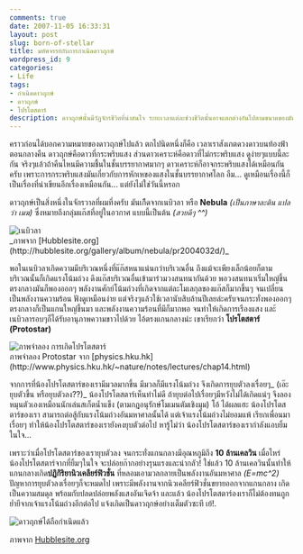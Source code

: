 ```yaml
---
comments: true
date: 2007-11-05 16:33:31
layout: post
slug: born-of-stellar
title: มหัศจรรย์กับการกำเนิดดาวฤกษ์
wordpress_id: 9
categories:
- Life
tags:
- กำเนิดดาวฤกษ์
- ดาวฤกษ์
- โปรโตสตาร์
description: ดาวฤกษ์นั้นมีวัฏจักรชีวิตที่น่าสนใจ ระยะเวลาแต่ละช่วงชีวิตนั้นอาจแตกต่างกันไปตามขนาดของมัน เรามาดูกันดีกว่าว่าดาวฤกษ์นั้นเกิดขึ้นมาได้ยังไง
---
```


คราวก่อนได้บอกความหมายของดาวฤกษ์ไปแล้ว ตกไปนิดหนึ่งก็คือ เวลาเราสังเกตดวงดาวบนท้องฟ้าตอนกลางคืน ดาวฤกษ์คือดาวที่กระพริบแสง ส่วนดาวเคราะห์คือดาวที่ไม่กระพริบแสง ดูง่ายๆแบบนี้ละกัน  จริงๆแล้วถ้าคืนไหนมีความชื้นในชั้นบรรยากาศมากๆ ดาวเคราะห์ก็อาจกระพริบแสงได้เหมือนกันครับ เพราะการกระพริบแสงมันเกี่ยวกับการหักเหของแสงในชั้นบรรยากาศโลก อืม... ดูเหมือนเรื่องนี้ก็เป็นเรื่องที่น่าเขียนอีกเรื่องเหมือนกัน... แต่ยังไม่ใช่วันนี้หรอก

ดาวฤกษ์เป็นสิ่งหนึ่งในจักรวาลที่ผมทึ่งครับ มันเกิืดจากเนบิวลา หรือ **Nebula** _(เป็นภาษาละติน แปลว่า เมฆ)_ ซึ่งหมายถึงกลุ่มแก๊สที่อยู่ในอวกาศ แบบนี้เป็นต้น _(สวยดีๆ ^^)_

<div class="aligncenter">
    <img src="http://files.armno.in.th/uploads/2007/11/hs-2004-32-d-large_web-600x646.jpg" alt="เนบิวลา">
</div>
_ภาพจาก [Hubblesite.org](http://hubblesite.org/gallery/album/nebula/pr2004032d/)_

พอในเนบิวลาเกิดความมีบริเวณหนึ่งที่แ๊ก๊สหนาแน่นกว่าบริเวณอื่น ถึงแม้จะเพียงเล็กน้อยก็ตาม บริเวณนั้นก็เกิดแรงโน้มถ่วง ดึงแก๊สบริเวณอื่นเข้ามาร่วมวงสนทนากันด้วย พอวงสนทนาเริ่มใหญ่ขึ้น ตรงกลางมันก็พองออกๆ พลังงานศักย์โน้มถ่วงที่เกิดจากแต่ละโมเลกุลของแก๊สก็มากขึ้นๆ จนเปลี่ยนเป็นพลังงานความร้อน ฟังดูเหมือนง่าย แต่จริงๆแล้วใช้เวลานับสิบล้านปีเลยล่ะครับจนกระทั่งพองออกๆ ตรงกลางก็เป็นแกนใหญ่ขึ้นมา และพลังงานความร้อนที่มีก็มากพอ จนทำให้เกิดการเรืองแสง และ้เนบิวลารอบๆก็ได้รับอานุภาพความขาวไปด้วย ไอ้ตรงแกนกลางน่ะ เขาเรียกว่า **โปรโตสตาร์ (Protostar)**

<div class="aligncenter">
    <img src="http://files.armno.in.th/uploads/2007/11/protostar.jpg" alt="ภาพจำลอง การเกิดโปรโตสตาร์">
</div>
ภาพจำลอง Protostar จาก [physics.hku.hk](http://www.physics.hku.hk/~nature/notes/lectures/chap14.html)

จากการที่น้องโปรโตสตาร์ของเรามีมวลมากขึ้น มีมวลก็มีแรงโน้มถ่วง จึงเกิดการยุบตัวลงเรื่อยๆ_ (เอ๊ะ ยุบตัวขึ้น หรือยุบตัวลง??)_ น้องโปรโตสตาร์เห็นท่าไม่ดี ถ้ายุบต่อไปเรื่อยๆมีหวังไม่ได้เกิดแน่ๆ จึงลองหมุนตัวเองเหมือนนักเล่นสเก็ตน้ำแข็ง (ตามกฎอนุรักษ์โมเมนตัมเชิงมุม) โอ้ ได้ผลแฮะ น้องโปรโตสตาร์ของเรา สามารถต่อสู้กับแรงโน้มถ่วงอันมหาศาลนั้นได้ แต่เจ้าแรงโน้มถ่วงไม่ยอมแพ้ เรียกเพื่อนมาเรื่อยๆ ทำให้น้องโปรโตสตาร์ของเรายังคงยุบตัวต่อไป หารู้ไม่ว่า น้องโปรโตสตาร์ของเรากำลังแอบยิ้มในใจ...

เพราะว่าเมื่อโปรโตสตาร์ของเรายุบตัวลง จนกระทั่งแกนกลางมีอุณหภูมิถึง **10 ล้านเคลวิน** เมื่อไหร่ น้องโปรโตสตาร์จากที่ยิ้มๆในใจ จะปล่อยก๊ากอย่างรุนแรงและน่ากลัว! ใช่แล้ว 10 ล้านเคลวินนั้นทำให้แกนกลางเกิด**ปฏิกิริยานิวเคลียร์ฟิวชั่น** ที่หลอมเอามวลกลายเป็นพลังงานอันมหาศาล _(E=mc^2)_ ปัญหาการยุบตัวลงเรื่อยๆก็จะหมดไป เพราะมีพลังงานจากนิวเคลียร์ฟิวชั่นขยายออกจากแกนกลาง เกิดเป็นความสมดุล พร้อมกับปลดปล่อยพลังแสงอันเจิดจ้า และแล้ว น้องโปรโตสตาร์องเราก็ไม่ต้องทนถูกย่ำยีจากเจ้าแรงโน้มถ่วงอีกต่อไป แจ้งเกิดเป็นดาวฤกษ์อย่างเต็มตัวซะที เย้!.

<div class="aligncenter">
    <img src="http://files.armno.in.th/uploads/2007/11/hs-2008-30-f-web.jpg" alt="ดาวฤกษ์ได้ถือกำเนิดแล้ว">
</div>

ภาพจาก [Hubblesite.org](http://hubblesite.org/gallery/album/star/pr2008030f/)
